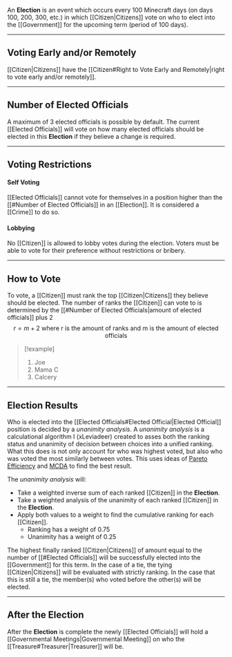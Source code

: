 An **Election** is an event which occurs every 100 Minecraft days (on days 100, 200, 300, etc.) in which [[Citizen|Citizens]] vote on who to elect into the [[Government]] for the upcoming term (period of 100 days).

---
## Voting Early and/or Remotely
[[Citizen|Citizens]] have the [[Citizen#Right to Vote Early and Remotely|right to vote early and/or remotely]].

---
## Number of Elected Officials
A maximum of 3 elected officials is possible by default. The current [[Elected Officials]] will vote on how many elected officials should be elected in this **Election** if they believe a change is required.

---
## Voting Restrictions
#### Self Voting
[[Elected Officials]] cannot vote for themselves in a position higher than the [[#Number of Elected Officials]] in an [[Election]]. It is considered a [[Crime]] to do so.
#### Lobbying
No [[Citizen]] is allowed to lobby votes during the election. Voters must be able to vote for their preference without restrictions or bribery.

---
## How to Vote
To vote, a [[Citizen]] must rank the top [[Citizen|Citizens]] they believe should be elected. The number of ranks the [[Citizen]] can vote to is determined by the [[#Number of Elected Officials|amount of elected officials]] plus 2
$$ r = m + 2 \text{ where r is the amount of ranks and m is the amount of elected officials} $$
> [!example]
> 1. Joe
> 2. Mama C
> 3. Calcery

---
## Election Results
Who is elected into the [[Elected Officials#Elected Official|Elected Official]] position is decided by a *unanimity analysis*. 
A *unanimity analysis* is a calculational algorithm I (xLeviadeer) created to asses both the ranking status and unanimity of decision between choices into a unified ranking. What this does is not only account for who was highest voted, but also who was voted the most similarly between votes. This uses ideas of [Pareto Efficiency](https://en.wikipedia.org/wiki/Pareto_efficiency) and [MCDA](https://en.wikipedia.org/wiki/Multiple-criteria_decision_analysis) to find the best result.

The *unanimity analysis* will:
- Take a weighted inverse sum of each ranked [[Citizen]] in the **Election**.
- Take a weighted analysis of the unanimity of each ranked [[Citizen]] in the **Election**.
- Apply both values to a weight to find the cumulative ranking for each [[Citizen]].
	- Ranking has a weight of 0.75
	- Unanimity has a weight of 0.25

The highest finally ranked [[Citizen|Citizens]] of amount equal to the number of [[#Elected Officials]] will be successfully elected into the [[Government]] for this term. 
In the case of a tie, the tying [[Citizen|Citizens]] will be evaluated with strictly ranking. In the case that this is still a tie, the member(s) who voted before the other(s) will be elected.

---
## After the Election
After the **Election** is complete the newly [[Elected Officials]] will hold a [[Governmental Meetings|Governmental Meeting]] on who the [[Treasure#Treasurer|Treasurer]] will be.